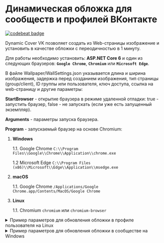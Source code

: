 # Динамическая обложка для сообществ и профилей ВКонтакте

[![codebeat badge](https://codebeat.co/badges/83571851-5ec2-40ed-82b2-9e30c4bd2c71)](https://codebeat.co/projects/github-com-yri066-dynamiccovervk-main)


Dynamic Cover VK позволяет создать из Web-страницы изображение и установить в качестве обложки с переодичностью в 1 минуту.


Для работы необходимо установить: **ASP.NET Core 6** и один из следующих браузеров: **`Google Chrome`**, **`Chromium`** или **`Microsoft Edge`**.

В файле Wallpaper/WallSettings.json указывается длина и ширина изображения, задержка перед созданием изображения, тип страницы (group/client), ID группы или пользователя, ключ доступа, ссылка на web-страницу и другие параметры:

**StartBrowser** - открытие браузера в режиме удаленной отладки: true - запустить браузер, false - не запускать (если уже есть запущенный экземпляр).

**Arguments** - параметры запуска браузера.

**Program** - запускаемый браузер на основе Chromium:
1. **Windows**

	1.1. Google Chrome `C:\\Program Files\\Google\\Chrome\\Application\\chrome.exe`
	
	1.2 Microsoft Edge `C:\\Program Files (x86)\\Microsoft\\Edge\\Application\\msedge.exe`
2. **macOS**

	1.1. Google Chrome `/Applications/Google Chrome.app/Contents/MacOS/Google Chrome`
3. **Linux**

	1.1. Chromium `chromium` или `chromium-browser`



<details><summary>Пример параметров для обновления обложки в профиле пользователя на Linux</summary>

```json
{
	"Browser": {
		"Arguments": "--headless --disable-gpu",
		"StartBrowser": true, 
		"Program": "chromium-browser",
		"Port": 9222,
		"Delay": 10000
	},
	"Width": 1920,
	"Height": 768,
	"Type": "client",
	"VK_ID": "82169748",
	"VK_ACCESS_TOKEN": "vk1.a.ef033c224f574ba43ef033c224f574ba43",
	"WEB_PAGE_URL": "https://example.com"
}
```
</details>


<details><summary>Пример параметров для обновления обложки в сообществе на Windows</summary>

```json
{
	"Browser": {
		"Arguments": "--headless --disable-gpu",
		"StartBrowser": true, 
		"Program": "C:\\Program Files (x86)\\Microsoft\\Edge\\Application\\msedge.exe",
		"Port": 9222,
		"Delay": 10000
	},
	"Width": 1920,
	"Height": 768,
	"Type": "group",
	"VK_ID": "152760895",
	"VK_ACCESS_TOKEN": "ad55sjtba43ef033c4ds3fds2fg51c80",
	"WEB_PAGE_URL": "https://example.com"
}
```
</details>
